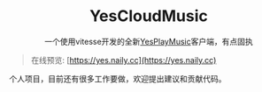 <h1 align="center">
YesCloudMusic
</h1>

<div align='center'>

一个使用vitesse开发的全新[YesPlayMusic](https://github.com/qier222/YesPlayMusic)客户端，有点固执

</div>

> 在线预览: [https://yes.naily.cc](https://yes.naily.cc)

个人项目，目前还有很多工作要做，欢迎提出建议和贡献代码。
